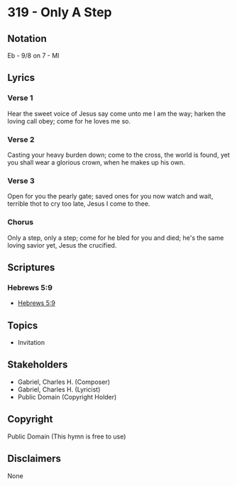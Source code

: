 # 319 - Only A Step

## Notation

Eb - 9/8 on 7 - MI

## Lyrics

### Verse 1

Hear the sweet voice of Jesus say come unto me I am the way; harken the loving call obey; come for he loves me so.

### Verse 2

Casting your heavy burden down; come to the cross, the world is found, yet you shall wear a glorious crown, when he makes up his own.

### Verse 3

Open for you the pearly gate; saved ones for you now watch and wait, terrible thot to cry too late, Jesus I come to thee.

### Chorus

Only a step, only a step; come for he bled for you and died; he's the same loving savior yet, Jesus the crucified.


## Scriptures

### Hebrews 5:9

- [Hebrews 5:9](https://www.biblegateway.com/passage/?search=Hebrews%205%3A9)


## Topics

- Invitation

## Stakeholders

- Gabriel, Charles H. (Composer)
- Gabriel, Charles H. (Lyricist)
- Public Domain (Copyright Holder)

## Copyright

Public Domain
(This hymn is free to use)

## Disclaimers

None

